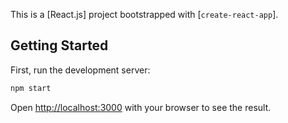 This is a [React.js] project bootstrapped with [`create-react-app`].

## Getting Started

First, run the development server:

```bash
npm start

```

Open [http://localhost:3000](http://localhost:3000) with your browser to see the result.

